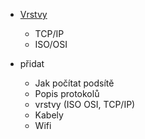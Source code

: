- [Vrstvy](./vrstvy/vrstvy.md)
	- TCP/IP
	- ISO/OSI

- přidat
	- Jak počítat podsítě
	- Popis protokolů
	- vrstvy (ISO OSI, TCP/IP)
	- Kabely
	- Wifi
